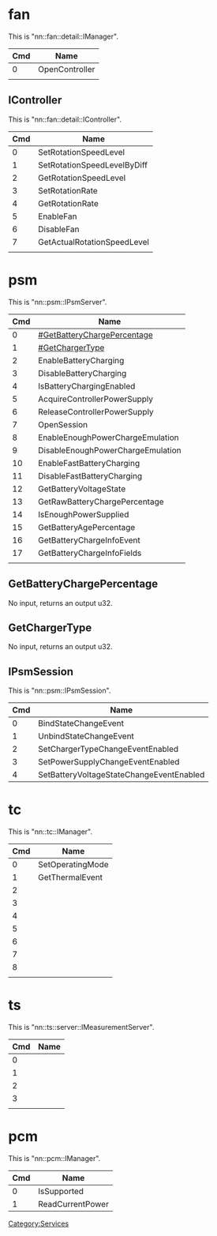 # fan

This is "nn::fan::detail::IManager".

| Cmd | Name           |
| --- | -------------- |
| 0   | OpenController |
|     |                |

## IController

This is "nn::fan::detail::IController".

| Cmd | Name                        |
| --- | --------------------------- |
| 0   | SetRotationSpeedLevel       |
| 1   | SetRotationSpeedLevelByDiff |
| 2   | GetRotationSpeedLevel       |
| 3   | SetRotationRate             |
| 4   | GetRotationRate             |
| 5   | EnableFan                   |
| 6   | DisableFan                  |
| 7   | GetActualRotationSpeedLevel |
|     |                             |

# psm

This is
"nn::psm::IPsmServer".

| Cmd | Name                                                                   |
| --- | ---------------------------------------------------------------------- |
| 0   | [\#GetBatteryChargePercentage](#GetBatteryChargePercentage "wikilink") |
| 1   | [\#GetChargerType](#GetChargerType "wikilink")                         |
| 2   | EnableBatteryCharging                                                  |
| 3   | DisableBatteryCharging                                                 |
| 4   | IsBatteryChargingEnabled                                               |
| 5   | AcquireControllerPowerSupply                                           |
| 6   | ReleaseControllerPowerSupply                                           |
| 7   | OpenSession                                                            |
| 8   | EnableEnoughPowerChargeEmulation                                       |
| 9   | DisableEnoughPowerChargeEmulation                                      |
| 10  | EnableFastBatteryCharging                                              |
| 11  | DisableFastBatteryCharging                                             |
| 12  | GetBatteryVoltageState                                                 |
| 13  | GetRawBatteryChargePercentage                                          |
| 14  | IsEnoughPowerSupplied                                                  |
| 15  | GetBatteryAgePercentage                                                |
| 16  | GetBatteryChargeInfoEvent                                              |
| 17  | GetBatteryChargeInfoFields                                             |
|     |                                                                        |

## GetBatteryChargePercentage

No input, returns an output u32.

## GetChargerType

No input, returns an output u32.

## IPsmSession

This is "nn::psm::IPsmSession".

| Cmd | Name                                     |
| --- | ---------------------------------------- |
| 0   | BindStateChangeEvent                     |
| 1   | UnbindStateChangeEvent                   |
| 2   | SetChargerTypeChangeEventEnabled         |
| 3   | SetPowerSupplyChangeEventEnabled         |
| 4   | SetBatteryVoltageStateChangeEventEnabled |

# tc

This is "nn::tc::IManager".

| Cmd | Name             |
| --- | ---------------- |
| 0   | SetOperatingMode |
| 1   | GetThermalEvent  |
| 2   |                  |
| 3   |                  |
| 4   |                  |
| 5   |                  |
| 6   |                  |
| 7   |                  |
| 8   |                  |
|     |                  |

# ts

This is "nn::ts::server::IMeasurementServer".

| Cmd | Name |
| --- | ---- |
| 0   |      |
| 1   |      |
| 2   |      |
| 3   |      |
|     |      |

# pcm

This is "nn::pcm::IManager".

| Cmd | Name             |
| --- | ---------------- |
| 0   | IsSupported      |
| 1   | ReadCurrentPower |

[Category:Services](Category:Services "wikilink")
